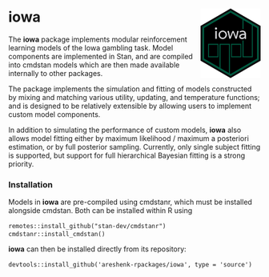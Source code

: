# iowa <img src='man/figures/logo.png' align="right" height="138.5" />

The **iowa** package implements modular
reinforcement learning models of the Iowa gambling task. Model components are
implemented in Stan, and are compiled into cmdstan models which are then made
available internally to other packages.

The package implements the simulation and fitting of models constructed by
mixing and matching various utility, updating, and temperature functions; and is
designed to be relatively extensible by allowing users to implement custom
model components.

In addition to simulating the performance of custom models, **iowa** also allows
model fitting either by maximum likelihood / maximum a posteriori estimation,
or by full posterior sampling. Currently, only single subject fitting is supported, 
but support for full hierarchical Bayesian fitting is a strong priority.

### Installation

Models in **iowa** are pre-compiled using cmdstanr, which must be installed
alongside cmdstan. Both can be installed within R using

```
remotes::install_github("stan-dev/cmdstanr")
cmdstanr::install_cmdstan()
```

**iowa** can then be installed directly from its repository:

```
devtools::install_github('areshenk-rpackages/iowa', type = 'source')
```

